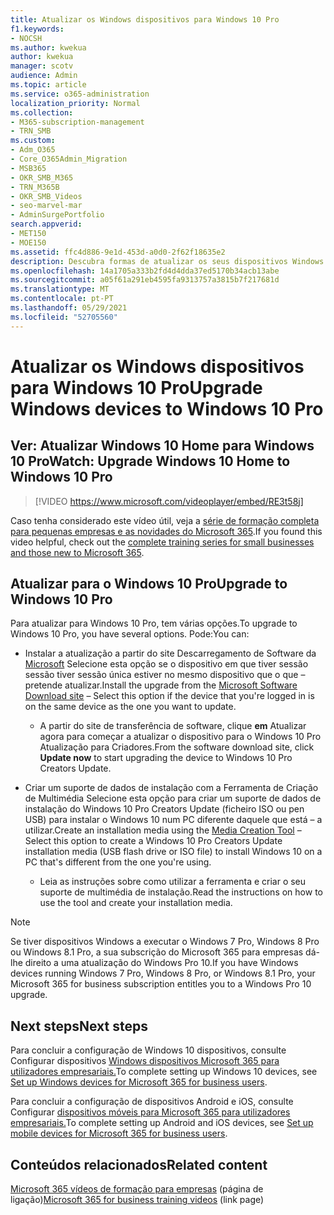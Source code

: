 ```yaml
---
title: Atualizar os Windows dispositivos para Windows 10 Pro
f1.keywords:
- NOCSH
ms.author: kwekua
author: kwekua
manager: scotv
audience: Admin
ms.topic: article
ms.service: o365-administration
localization_priority: Normal
ms.collection:
- M365-subscription-management
- TRN_SMB
ms.custom:
- Adm_O365
- Core_O365Admin_Migration
- MSB365
- OKR_SMB_M365
- TRN_M365B
- OKR_SMB_Videos
- seo-marvel-mar
- AdminSurgePortfolio
search.appverid:
- MET150
- MOE150
ms.assetid: ffc4d886-9e1d-453d-a0d0-2f62f18635e2
description: Descubra formas de atualizar os seus dispositivos Windows para Windows 10 Pro utilizar funcionalidades de segurança e de rede empresarial mais avançadas.
ms.openlocfilehash: 14a1705a333b2fd4d4dda37ed5170b34acb13abe
ms.sourcegitcommit: a05f61a291eb4595fa9313757a3815b7f217681d
ms.translationtype: MT
ms.contentlocale: pt-PT
ms.lasthandoff: 05/29/2021
ms.locfileid: "52705560"
---
```

# <a name="upgrade-windows-devices-to-windows-10-pro"></a><span data-ttu-id="bfb19-103">Atualizar os Windows dispositivos para Windows 10 Pro</span><span class="sxs-lookup"><span data-stu-id="bfb19-103">Upgrade Windows devices to Windows 10 Pro</span></span>

## <a name="watch-upgrade-windows-10-home-to-windows-10-pro"></a><span data-ttu-id="bfb19-104">Ver: Atualizar Windows 10 Home para Windows 10 Pro</span><span class="sxs-lookup"><span data-stu-id="bfb19-104">Watch: Upgrade Windows 10 Home to Windows 10 Pro</span></span>

> [!VIDEO https://www.microsoft.com/videoplayer/embed/RE3t58j] 

<span data-ttu-id="bfb19-105">Caso tenha considerado este vídeo útil, veja a [série de formação completa para pequenas empresas e as novidades do Microsoft 365](../business-video/index.yml).</span><span class="sxs-lookup"><span data-stu-id="bfb19-105">If you found this video helpful, check out the [complete training series for small businesses and those new to Microsoft 365](../business-video/index.yml).</span></span>

## <a name="upgrade-to-windows-10-pro"></a><span data-ttu-id="bfb19-106">Atualizar para o Windows 10 Pro</span><span class="sxs-lookup"><span data-stu-id="bfb19-106">Upgrade to Windows 10 Pro</span></span>
  
<span data-ttu-id="bfb19-107">Para atualizar para Windows 10 Pro, tem várias opções.</span><span class="sxs-lookup"><span data-stu-id="bfb19-107">To upgrade to Windows 10 Pro, you have several options.</span></span> <span data-ttu-id="bfb19-108">Pode:</span><span class="sxs-lookup"><span data-stu-id="bfb19-108">You can:</span></span>
    
- <span data-ttu-id="bfb19-109">Instalar a atualização a partir do site Descarregamento de Software da [Microsoft](https://go.microsoft.com/fwlink/?LinkID=836951 ) Selecione esta opção se o dispositivo em que tiver sessão sessão tiver sessão única estiver no mesmo dispositivo que o que &ndash; pretende atualizar.</span><span class="sxs-lookup"><span data-stu-id="bfb19-109">Install the upgrade from the [Microsoft Software Download site](https://go.microsoft.com/fwlink/?LinkID=836951 ) &ndash; Select this option if the device that you're logged in is on the same device as the one you want to update.</span></span> 

    - <span data-ttu-id="bfb19-110">A partir do site de transferência de software, clique **em** Atualizar agora para começar a atualizar o dispositivo para o Windows 10 Pro Atualização para Criadores.</span><span class="sxs-lookup"><span data-stu-id="bfb19-110">From the software download site, click **Update now** to start upgrading the device to Windows 10 Pro Creators Update.</span></span> 
    
- <span data-ttu-id="bfb19-111">Criar um suporte [](https://go.microsoft.com/fwlink/?LinkID=836960) de dados de instalação com a Ferramenta de Criação de Multimédia Selecione esta opção para criar um suporte de dados de instalação do Windows 10 Pro Creators Update (ficheiro ISO ou pen USB) para instalar o Windows 10 num PC diferente daquele que está &ndash; a utilizar.</span><span class="sxs-lookup"><span data-stu-id="bfb19-111">Create an installation media using the [Media Creation Tool](https://go.microsoft.com/fwlink/?LinkID=836960) &ndash; Select this option to create a Windows 10 Pro Creators Update installation media (USB flash drive or ISO file) to install Windows 10 on a PC that's different from the one you're using.</span></span>

    - <span data-ttu-id="bfb19-112">Leia as instruções sobre como utilizar a ferramenta e criar o seu suporte de multimédia de instalação.</span><span class="sxs-lookup"><span data-stu-id="bfb19-112">Read the instructions on how to use the tool and create your installation media.</span></span> 

> [!NOTE]
> <span data-ttu-id="bfb19-113">Se tiver dispositivos Windows a executar o Windows 7 Pro, Windows 8 Pro ou Windows 8.1 Pro, a sua subscrição do Microsoft 365 para empresas dá-lhe direito a uma atualização do Windows Pro 10.</span><span class="sxs-lookup"><span data-stu-id="bfb19-113">If you have Windows devices running Windows 7 Pro, Windows 8 Pro, or Windows 8.1 Pro, your Microsoft 365 for business subscription entitles you to a Windows Pro 10 upgrade.</span></span>
    
## <a name="next-steps"></a><span data-ttu-id="bfb19-114">Next steps</span><span class="sxs-lookup"><span data-stu-id="bfb19-114">Next steps</span></span>

<span data-ttu-id="bfb19-115">Para concluir a configuração de Windows 10 dispositivos, consulte Configurar dispositivos [Windows dispositivos Microsoft 365 para utilizadores empresariais.](set-up-windows-devices.md)</span><span class="sxs-lookup"><span data-stu-id="bfb19-115">To complete setting up Windows 10 devices, see [Set up Windows devices for Microsoft 365 for business users](set-up-windows-devices.md).</span></span> 
  
<span data-ttu-id="bfb19-116">Para concluir a configuração de dispositivos Android e iOS, consulte Configurar [dispositivos móveis para Microsoft 365 para utilizadores empresariais.](set-up-mobile-devices.md)</span><span class="sxs-lookup"><span data-stu-id="bfb19-116">To complete setting up Android and iOS devices, see [Set up mobile devices for Microsoft 365 for business users](set-up-mobile-devices.md).</span></span> 
  
## <a name="related-content"></a><span data-ttu-id="bfb19-117">Conteúdos relacionados</span><span class="sxs-lookup"><span data-stu-id="bfb19-117">Related content</span></span>

<span data-ttu-id="bfb19-118">[Microsoft 365 vídeos de formação para empresas](../business-video/index.yml) (página de ligação)</span><span class="sxs-lookup"><span data-stu-id="bfb19-118">[Microsoft 365 for business training videos](../business-video/index.yml) (link page)</span></span>
